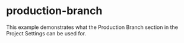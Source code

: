 # production-branch

This example demonstrates what the Production Branch section in the Project Settings can be used for.
